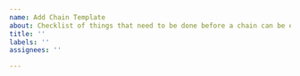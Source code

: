 ```yaml
---
name: Add Chain Template
about: Checklist of things that need to be done before a chain can be enabled
title: ''
labels: ''
assignees: ''

---
```



